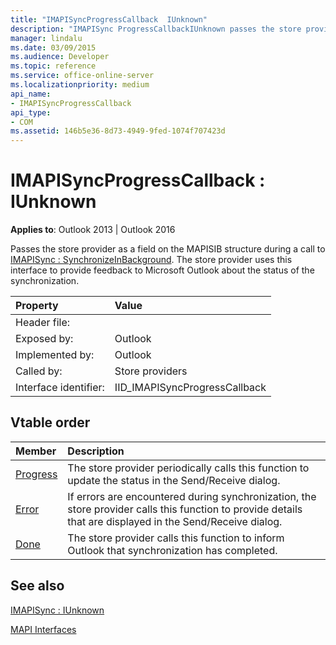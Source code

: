 ```yaml
---
title: "IMAPISyncProgressCallback  IUnknown"
description: "IMAPISync ProgressCallbackIUnknown passes the store provider as a field on the MAPISIB structure during a call to IMAPISync SynchronizeInBackground."
manager: lindalu
ms.date: 03/09/2015
ms.audience: Developer
ms.topic: reference
ms.service: office-online-server
ms.localizationpriority: medium
api_name:
- IMAPISyncProgressCallback
api_type:
- COM
ms.assetid: 146b5e36-8d73-4949-9fed-1074f707423d
---
```


# IMAPISyncProgressCallback : IUnknown

  
  
**Applies to**: Outlook 2013 | Outlook 2016 
  
Passes the store provider as a field on the MAPISIB structure during a call to [IMAPISync : SynchronizeInBackground](imapisyncsynchronizeinbackground.md). The store provider uses this interface to provide feedback to Microsoft Outlook about the status of the synchronization.
  
|Property |Value |
|:-----|:-----|
|Header file:  <br/> ||
|Exposed by:  <br/> |Outlook  <br/> |
|Implemented by:  <br/> |Outlook  <br/> |
|Called by:  <br/> |Store providers  <br/> |
|Interface identifier:  <br/> |IID_IMAPISyncProgressCallback  <br/> |
   
## Vtable order

|Member |Description |
|:-----|:-----|
|[Progress](imapisyncprogresscallback-progress.md) <br/> |The store provider periodically calls this function to update the status in the Send/Receive dialog. |
|[Error](imapisyncprogresscallback-error.md) <br/> |If errors are encountered during synchronization, the store provider calls this function to provide details that are displayed in the Send/Receive dialog. |
|[Done](imapisyncprogresscallback-done.md) <br/> |The store provider calls this function to inform Outlook that synchronization has completed. |
   
## See also



[IMAPISync : IUnknown](imapisynciunknown.md)


[MAPI Interfaces](mapi-interfaces.md)

